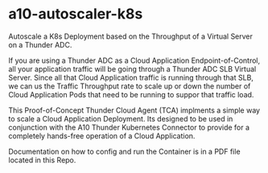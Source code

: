 # a10-autoscaler-k8s
Autoscale a K8s Deployment based on the Throughput of a Virtual Server on a Thunder ADC.

If you are using a Thunder ADC as a Cloud Application Endpoint-of-Control, all your application traffic will be going through a Thunder ADC SLB Virtual Server. Since all that Cloud Application traffic is running through that SLB, we can us the Traffic Throughput rate to scale up or down the number of Cloud Application Pods that need to be running to suppor that traffic load.

This Proof-of-Concept Thunder Cloud Agent (TCA) implments a simple way to scale a Cloud Application Deployment. Its designed to be used in conjunction with the A10 Thunder Kubernetes Connector to provide for a completely hands-free operation of a Cloud Application.

Documentation on how to config and run the Container is in a PDF file located in this Repo.
